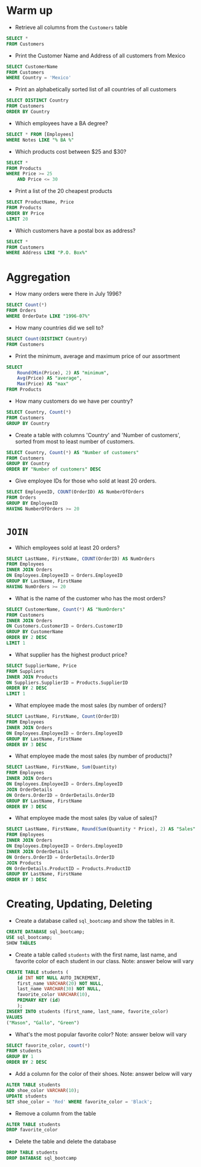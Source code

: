 # Warm up 

- Retrieve all columns from the `Customers` table

```sql
SELECT *
FROM Customers
```

- Print the Customer Name and Address of all customers from Mexico

```sql
SELECT CustomerName
FROM Customers
WHERE Country = 'Mexico'
```

- Print an alphabetically sorted list of all countries of all customers

```sql
SELECT DISTINCT Country
FROM Customers
ORDER BY Country
```

- Which employees have a BA degree?

```sql
SELECT * FROM [Employees]
WHERE Notes LIKE "% BA %"
```

- Which products cost between $25 and $30?

```sql
SELECT *
FROM Products
WHERE Price >= 25
    AND Price <= 30
```

- Print a list of the 20 cheapest products

```sql
SELECT ProductName, Price
FROM Products
ORDER BY Price
LIMIT 20
```

- Which customers have a postal box as address?

```sql
SELECT *
FROM Customers
WHERE Address LIKE "P.O. Box%"
```

# Aggregation

- How many orders were there in July 1996?

```sql
SELECT Count(*)
FROM Orders
WHERE OrderDate LIKE "1996-07%"
```

- How many countries did we sell to?

```sql
SELECT Count(DISTINCT Country)
FROM Customers
```

- Print the minimum, average and maximum price of our assortment

```sql
SELECT
    Round(Min(Price), 2) AS "minimum",
    Avg(Price) AS "average",
    Max(Price) AS "max"
FROM Products
```

- How many customers do we have per country?

```sql
SELECT Country, Count(*)
FROM Customers
GROUP BY Country
```

- Create a table with columns 'Country' and 'Number of customers', sorted from most to least number of customers.

```sql
SELECT Country, Count(*) AS "Number of customers"
FROM Customers
GROUP BY Country
ORDER BY "Number of customers" DESC
```

- Give employee IDs for those who sold at least 20 orders.

```sql
SELECT EmployeeID, COUNT(OrderID) AS NumberOfOrders
FROM Orders
GROUP BY EmployeeID
HAVING NumberOfOrders >= 20
```


# `JOIN`

- Which employees sold at least 20 orders?

```sql
SELECT LastName, FirstName, COUNT(OrderID) AS NumOrders
FROM Employees
INNER JOIN Orders
ON Employees.EmployeeID = Orders.EmployeeID
GROUP BY LastName, FirstName
HAVING NumOrders >= 20
```

- What is the name of the customer who has the most orders?

```sql
SELECT CustomerName, Count(*) AS "NumOrders"
FROM Customers
INNER JOIN Orders
ON Customers.CustomerID = Orders.CustomerID
GROUP BY CustomerName
ORDER BY 2 DESC
LIMIT 1
```

- What supplier has the highest product price?

```sql
SELECT SupplierName, Price
FROM Suppliers
INNER JOIN Products
ON Suppliers.SupplierID = Products.SupplierID
ORDER BY 2 DESC
LIMIT 1
```

- What employee made the most sales (by number of orders)?

```sql
SELECT LastName, FirstName, Count(OrderID)
FROM Employees
INNER JOIN Orders
ON Employees.EmployeeID = Orders.EmployeeID
GROUP BY LastName, FirstName
ORDER BY 3 DESC
```

- What employee made the most sales (by number of products)?

```sql
SELECT LastName, FirstName, Sum(Quantity)
FROM Employees
INNER JOIN Orders
ON Employees.EmployeeID = Orders.EmployeeID
JOIN OrderDetails
ON Orders.OrderID = OrderDetails.OrderID
GROUP BY LastName, FirstName
ORDER BY 3 DESC
```

- What employee made the most sales (by value of sales)?

```sql
SELECT LastName, FirstName, Round(Sum(Quantity * Price), 2) AS "Sales"
FROM Employees
INNER JOIN Orders
ON Employees.EmployeeID = Orders.EmployeeID
INNER JOIN OrderDetails
ON Orders.OrderID = OrderDetails.OrderID
JOIN Products
ON OrderDetails.ProductID = Products.ProductID
GROUP BY LastName, FirstName
ORDER BY 3 DESC
```

# Creating, Updating, Deleting

- Create a database called `sql_bootcamp` and show the tables in it.

```sql
CREATE DATABASE sql_bootcamp;
USE sql_bootcamp;
SHOW TABLES
```

- Create a table called `students` with the first name, last name, and favorite color of each student in our class. Note: answer below will vary

```sql
CREATE TABLE students (
    id INT NOT NULL AUTO_INCREMENT,
    first_name VARCHAR(20) NOT NULL,
    last_name VARCHAR(30) NOT NULL,
    favorite_color VARCHAR(10),
    PRIMARY KEY (id)
    );
INSERT INTO students (first_name, last_name, favorite_color)
VALUES
("Mason", "Gallo", "Green")
```

- What's the most popular favorite color? Note: answer below will vary

```sql
SELECT favorite_color, count(*)
FROM students
GROUP BY 1
ORDER BY 2 DESC
```

- Add a column for the color of their shoes. Note: answer below will vary

```sql
ALTER TABLE students
ADD shoe_color VARCHAR(10);
UPDATE students
SET shoe_color = 'Red' WHERE favorite_color = 'Black';
```

- Remove a column from the table


```sql
ALTER TABLE students
DROP favorite_color
```

- Delete the table and delete the database

```sql
DROP TABLE students
DROP DATABASE sql_bootcamp
```

